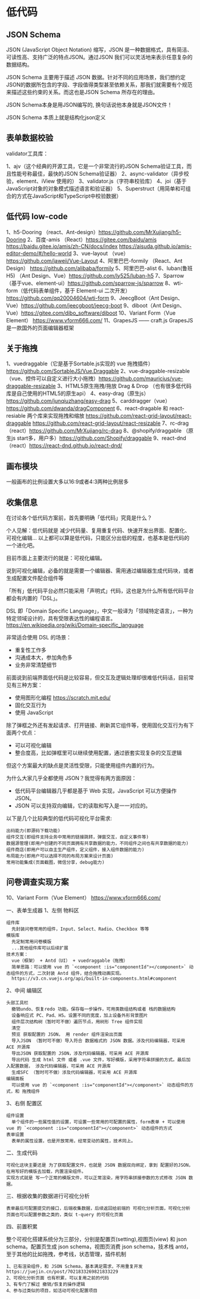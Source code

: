 # 低代码

## JSON Schema

JSON (JavaScript Object Notation) 缩写，JSON 是一种数据格式，具有简洁、可读性高、支持广泛的特点JSON。通过JSON 我们可以灵活地来表示任意复杂的数据结构。

JSON Schema 主要用于描述 JSON 数据。针对不同的应用场景，我们想约定JSON的数据所包含的字段、字段值得类型甚至依赖关系，那我们就需要有个规范来描述这些约束的关系。而这也是JSON Schema 所存在的理由。

JSON Schema本身是用JSON编写的, 换句话说他本身就是JSON文件！

JSON Schema 本质上就是结构化json定义

## 表单数据校验

validator工具库：

1、ajv（这个经典的开源工具，它是一个非常流行的JSON Schema验证工具，而且性能号称最佳，最快的JSON Schema验证器）
2、async-validator（异步校验，element、iView 使用的）
3、validator.js（字符串校验库）
4、joi（基于JavaScript对象的对象模式描述语言和验证器）
5、Superstruct（用简单和可组合的方式在JavaScript和TypeScript中校验数据）

## 低代码 low-code

1、h5-Dooring （react、Ant-design）https://github.com/MrXujiang/h5-Dooring
2、百度-amis （React）https://gitee.com/baidu/amis https://baidu.gitee.io/amis/zh-CN/docs/index https://aisuda.github.io/amis-editor-demo/#/hello-world
3、vue-layout （vue）https://github.com/jaweii/Vue-Layout
4、阿里巴巴-formily （React、Ant Design） https://github.com/alibaba/formily
5、阿里巴巴-alist
6、luban(鲁班 H5) （Ant Design、Vue）https://github.com/ly525/luban-h5
7、Sparrow（基于vue、element-ui）https://github.com/sparrow-js/sparrow
8、wti-form（低代码表单组件，基于 Element-ui 二次开发）https://github.com/qq20004604/wti-form
9、JeecgBoot（Ant Design、Vue）https://github.com/jeecgboot/jeecg-boot
9、diboot（Ant Design、Vue）https://gitee.com/dibo_software/diboot
10、Variant Form（Vue Element） https://www.vform666.com/
11、GrapesJS —— craft.js GrapesJS 是一款国外的页面编辑器框架

## 关于拖拽

1、vuedraggable（它是基于Sortable.js实现的 vue 拖拽插件）https://github.com/SortableJS/Vue.Draggable
2、vue-draggable-resizable（vue、控件可以自定义进行大小拖拽）https://github.com/mauricius/vue-draggable-resizable
3、HTML5原生拖拽/拖放 Drag & Drop （也有很多低代码库是自己使用的HTML5的原生api）
4、easy-drag（原生js）https://github.com/junqiuzhang/easy-drag
5、carddragger（vue）https://github.com/dwanda/dragComponent
6、react-dragable 和 react-resiable 两个库来实现拖拽和缩放 https://github.com/react-grid-layout/react-draggable https://github.com/react-grid-layout/react-resizable
7、rc-drag（react）https://github.com/MrXujiang/rc-drag
8、@shopify/draggable （原生js start多，用户多）https://github.com/Shopify/draggable
9、react-dnd（react）https://react-dnd.github.io/react-dnd/

## 画布模块

一般画布的比例设置大多以16:9或者4:3两种比例居多

## 收集信息

在讨论各个低代码方案前，首先要明确「低代码」究竟是什么？

个人见解：低代码就是 减少代码量、复用重复代码、快速开发出界面、配置化、可视化编辑... 以上都可以算是低代码，只能区分出低的程度，也基本是低代码的一个进化吧。

目前市面上主要流行的就是：可视化编辑。

说到可视化编辑，必备的就是需要一个编辑器、需用通过编辑器生成代码块，或者生成配置文件配合组件等

「所有」低代码平台必然只能采用「声明式」代码，这也是为什么所有低代码平台都会有内置的「DSL」。

DSL 即「Domain Specific Language」，中文一般译为「领域特定语言」，一种为特定领域设计的，具有受限表达性的编程语言。https://en.wikipedia.org/wiki/Domain-specific_language

非常适合使用 DSL 的场景：

* 重复性工作多
* 沟通成本大，参加角色多
* 业务非常清楚细节

前面说到前端界面低代码是比较容易，但交互及逻辑处理却很难低代码话，目前常见有三种方案：

* 使用图形化编程 https://scratch.mit.edu/
* 固化交互行为
* 使用 JavaScript

除了弹框之外还有发起请求、打开链接、刷新其它组件等，使用固化交互行为有下面两个优点：

* 可以可视化编辑
* 整合度高，比如弹框里可以继续使用配置，通过嵌套实现复杂的交互逻辑

但这个方案最大的缺点是灵活性受限，只能使用组件内置的行为。

为什么大家几乎全都使用 JSON？我觉得有两方面原因：

* 低代码平台编辑器几乎都是基于 Web 实现，JavaScript 可以方便操作 JSON。
* JSON 可以支持双向编辑，它的读取和写入是一一对应的。

以下是几个比较典型的低代码可视化平台需求:

    出码能力(即源码下载功能)
    组件交互(即组件支持业务中常用的链接跳转，弹窗交互，自定义事件等)
    数据源管理(即用户创建的不同页面拥有共享数据的能力，不同组件之间也有共享数据的能力)
    组件商店(即用户可以自主生产组件，定义组件，接入组件数据的能力)
    布局能力(即用户可以选择不同的布局方案来设计页面)
    常用功能集成(页面截图，微信分享，debug能力)

## 问卷调查实现方案

10、Variant Form（Vue Element） https://www.vform666.com/

一、表单生成器
  1、左侧 物料区

    组件库
      先封装问卷常用的组件，Input、Select、Radio、Checkbox 等等
    模版库
      先定制常用问卷模版
      ...其他组件库可以后续扩展
    技术方案：
      vue（框架） + Antd（UI） + vuedraggable（拖拽）
      简单思路：可以使用 vue 的 `<component :is="componentId"></component>` 动态组件的方式，二次封装 Antd 组件，结合拖拽动画实现。
      https://v3.cn.vuejs.org/api/built-in-components.html#component

  2、中间 编辑区

    头部工具栏
      撤销undo、恢复redo 功能。保存每一步操作，可用类数组结构或者 栈的数据结构
      设备响应式 PC、Pad、H5。设置不同的宽度，加上设备外形背景图片
      组件层次结构树（暂时可不做）遍历节点，用树形 Tree 组件实现
      清空
      预览 获取配置的 JSON， 用 render 组件渲染出页面
      导入JSON （暂时可不做）导入符合 数据格式的 JSON 数据。涉及代码编辑器，可采用 ACE 开源库
      导出JSON 获取配置的 JSON，涉及代码编辑器，可采用 ACE 开源库
      导出代码 生成 html 文件 或者 .vue 文件，写好模版，采用字符串拼接的方式。最后加入配置数据， 涉及代码编辑器，可采用 ACE 开源库
      生成SFC （暂时可不做）涉及代码编辑器，可采用 ACE 开源库
    编辑面板
      可以使用 vue 的 `<component :is="componentId"></component>` 动态组件的方式，和 拖拽组件

  3、右侧 配置区

    组件设置
      单个组件的一些属性值的设置，可设置一些常用的可配置的属性，form表单 + 可以使用 vue 的 `<component :is="componentId"></component>` 动态组件的方式
    表单设置
      表单的属性设置，也是开放常用，经常变动的属性，技术同上。
二、生成代码

    可视化这块主要还是 为了获取配置文件，也就是 JSON 数据双向绑定，拿到 配置好的JSON， 在用写好的模版去加载，内置渲染组件。
    实现方式就是 写一个正常的模版文件，可以正常渲染，用字符串拼接参数的方式修改 JSON 数据。

三、根据收集的数据进行可视化分析

    表单最后可配置提交的接口，后端收集数据，后续返回给前端的 可视化分析页面，可视化分析页面也可以配置参数之类的，类似 t-query 的可视化页面

四、前置积累

整个可视化搭建系统分为三部分，分别是配置页(setting),视图页(view) 和 json schema。配置页生成 json schema，视图页消费 json schema，技术栈 antd，至于其他的比如拖拽，参考线，状态管理，插件机制

    1、已有渲染组件，和 JSON Schema，基本满足需求，不用重复开发 https://juejin.cn/post/7021833269821833229
    2、可视化分析页面 也有积累，可以复用之前的代码
    3、有专门了解过 撤销/恢复的操作逻辑
    4、参与过类似的项目，如活动可视化配置项目
